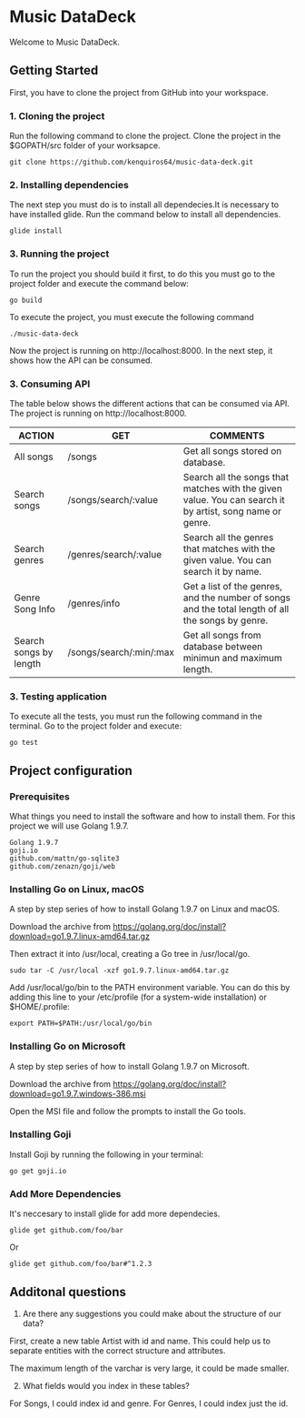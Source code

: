 # Music DataDeck

Welcome to Music DataDeck. 

## Getting Started

First, you have to clone the project from GitHub into your workspace.

### 1. Cloning the project

Run the following command to clone the project. Clone the project in the $GOPATH/src folder of your worksapce.

```
git clone https://github.com/kenquiros64/music-data-deck.git
```

### 2. Installing dependencies

The next step you must do is to install all dependecies.It is necessary to have installed glide. Run the command below to install all dependencies.

```
glide install
```

### 3. Running the project

To run the project you should build it first, to do this you must go to the project folder and execute the command below:

```
go build
```

To execute the project, you must execute the following command

```
./music-data-deck
```

Now the project is running on http://localhost:8000. In the next step, it shows how the API can be consumed.

### 3. Consuming API

The table below shows the different actions that can be consumed via API. The project is running on http://localhost:8000.

| ACTION                 | GET                     | COMMENTS                                                                                                |
| ---------------------- | ----------------------- | ------------------------------------------------------------------------------------------------------- |
| All songs              | /songs                  | Get all songs stored on database.                                                                       |
| Search songs           | /songs/search/:value    | Search all the songs that matches with the given value. You can search it by artist, song name or genre.|
| Search genres          | /genres/search/:value   | Search all the genres that matches with the given value. You can search it by name.                     |
| Genre Song Info        | /genres/info            | Get a list of the genres, and the number of songs and the total length of all the songs by genre.       |
| Search songs by length | /songs/search/:min/:max | Get all songs from database between minimun and maximum length.                                         |

### 3. Testing application

To execute all the tests, you must run the following command in the terminal. Go to the project folder and execute:

```
go test
```

## Project configuration

### Prerequisites

What things you need to install the software and how to install them. For this project we will use Golang 1.9.7.

```
Golang 1.9.7
goji.io
github.com/mattn/go-sqlite3
github.com/zenazn/goji/web
```

### Installing Go on Linux, macOS

A step by step series of how to install Golang 1.9.7 on Linux and macOS.

Download the archive from https://golang.org/doc/install?download=go1.9.7.linux-amd64.tar.gz

Then extract it into /usr/local, creating a Go tree in /usr/local/go.

```
sudo tar -C /usr/local -xzf go1.9.7.linux-amd64.tar.gz
```

Add /usr/local/go/bin to the PATH environment variable. You can do this by adding this line to your /etc/profile (for a system-wide installation) or $HOME/.profile:

```
export PATH=$PATH:/usr/local/go/bin
```

### Installing Go on Microsoft

A step by step series of how to install Golang 1.9.7 on Microsoft.

Download the archive from https://golang.org/doc/install?download=go1.9.7.windows-386.msi

Open the MSI file and follow the prompts to install the Go tools.

### Installing Goji

Install Goji by running the following in your terminal:

```
go get goji.io
```

### Add More Dependencies 

It's neccesary to install glide for add more dependecies.

```
glide get github.com/foo/bar
```

Or

```
glide get github.com/foo/bar#^1.2.3
```


## Additonal questions

1. Are there any suggestions you could make about the structure of our data?

First, create a new table Artist with id and name. This could help us to separate entities with the correct structure and attributes.

The maximum length of the varchar is very large, it could be made smaller.

2. What fields would you index in these tables?

For Songs, I could index id and genre.
For Genres, I could index just the id.

